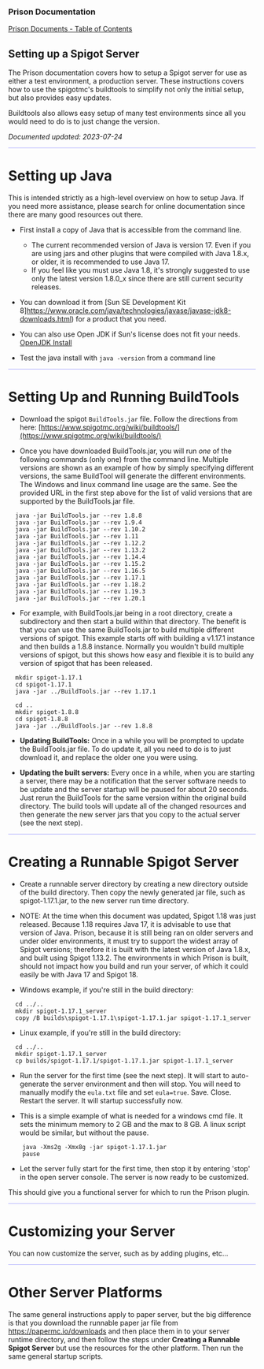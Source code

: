 
### Prison Documentation 
[Prison Documents - Table of Contents](prison_docs_000_toc.md)

## Setting up a Spigot Server

The Prison documentation covers how to setup a Spigot server for use as either
a test environment, a production server.  These instructions covers how to
use the spigotmc's buildtools to simplify not only the initial setup, 
but also provides easy updates.  

Buildtools also allows easy setup of many test environments since all you 
would need to do is to just change the version.


*Documented updated: 2023-07-24*

<hr style="height:1px; border:none; color:#aaf; background-color:#aaf;">


# Setting up Java
This is intended strictly as a high-level overview on how to setup Java.
If you need more assistance, please search for online documentation since
there are many good resources out there.

*  First install a copy of Java that is accessible from the command line.
    - The current recommended version of Java is version 17. Even if you are using jars and other plugins that were compiled with Java 1.8.x, or older, it is recommended to use Java 17.  
	- If you feel like you must use Java 1.8, it's strongly suggested to use only the latest version 1.8.0_x since there are still current security releases.
    
    
*  You can download it from [Sun SE Development Kit 8]https://www.oracle.com/java/technologies/javase/javase-jdk8-downloads.html) for a product that you need.


*  You can also use Open JDK if Sun's license does not fit your needs. [OpenJDK Install](https://openjdk.java.net/install/)


*  Test the java install with `java -version` from a command line

<hr style="height:1px; border:none; color:#aaf; background-color:#aaf;">



# Setting Up and Running BuildTools

*  Download the spigot `BuildTools.jar` file.  Follow the directions from here:
	[https://www.spigotmc.org/wiki/buildtools/](https://www.spigotmc.org/wiki/buildtools/)


*  Once you have downloaded BuildTools.jar, you will run *one* of the following commands (only one) from the command line.  Multiple versions are shown as an example of how by simply specifying different versions, the same BuildTool will generate the different environments.  The Windows and linux command line usage are the same.  See the provided URL in the first step above for the list of valid versions that are supported by the BuildTools.jar file.  

```
  java -jar BuildTools.jar --rev 1.8.8
  java -jar BuildTools.jar --rev 1.9.4
  java -jar BuildTools.jar --rev 1.10.2
  java -jar BuildTools.jar --rev 1.11
  java -jar BuildTools.jar --rev 1.12.2
  java -jar BuildTools.jar --rev 1.13.2
  java -jar BuildTools.jar --rev 1.14.4
  java -jar BuildTools.jar --rev 1.15.2
  java -jar BuildTools.jar --rev 1.16.5
  java -jar BuildTools.jar --rev 1.17.1
  java -jar BuildTools.jar --rev 1.18.2
  java -jar BuildTools.jar --rev 1.19.3
  java -jar BuildTools.jar --rev 1.20.1
```

*  For example, with BuildTools.jar being in a root directory, create a subdirectory and then start a build within that directory.  The benefit is that you can use the same BuildTools.jar to build multiple different versions of spigot.  This example starts off with building a v1.17.1 instance and then builds a 1.8.8 instance.  Normally you wouldn't build multiple versions of spigot, but this shows how easy and flexible it is to build any version of spigot that has been released.

```
  mkdir spigot-1.17.1
  cd spigot-1.17.1
  java -jar ../BuildTools.jar --rev 1.17.1
  
  cd ..
  mkdir spigot-1.8.8
  cd spigot-1.8.8
  java -jar ../BuildTools.jar --rev 1.8.8
```

*  **Updating BuildTools:** Once in a while you will be prompted to update the BuildTools.jar file. To do update it, all you need to do is to just download it, and replace the older one you were using.  


*  **Updating the built servers:** Every once in a while, when you are starting a server, there may be a notification that the server software needs to be update and the server startup will be paused for about 20 seconds.  Just rerun the BuildTools for the same version within the original build directory.  The build tools will update all of the changed resources and then generate the new server jars that you copy to the actual server (see the next step).  


<hr style="height:1px; border:none; color:#aaf; background-color:#aaf;">



# Creating a Runnable Spigot Server

*  Create a runnable server directory by creating a new directory outside of the build directory. Then copy the newly generated jar file, such as spigot-1.17.1.jar, to the new server run time directory. 

*  NOTE: At the time when this document was updated, Spigot 1.18 was just released.  Because 1.18 requires Java 17, it is advisable to use that version of Java.  Prison, because it is still being ran on older servers and under older environments, it must try to support the widest array of Spigot versions; therefore it is built with the latest version of Java 1.8.x, and built using Spigot 1.13.2.  The environments in which Prison is built, should not impact how you build and run your server, of which it could easily be with Java 17 and Spigot 18.


*  Windows example, if you're still in the build directory:

```
  cd ../..
  mkdir spigot-1.17.1_server
  copy /B builds\spigot-1.17.1\spigot-1.17.1.jar spigot-1.17.1_server
```

*  Linux example, if you're still in the build directory:

```
  cd ../..
  mkdir spigot-1.17.1_server
  cp builds/spigot-1.17.1/spigot-1.17.1.jar spigot-1.17.1_server
```


*  Run the server for the first time (see the next step). It will start to auto-generate the server environment and then will stop.  You will need to manually modify the `eula.txt` file and set `eula=true`.  Save.  Close.  Restart the server.  It will startup successfully now.


*  This is a simple example of what is needed for a windows cmd file. It sets the minimum memory to 2 GB and the max to 8 GB.  A linux script would be similar, but without the pause.

```
    java -Xms2g -Xmx8g -jar spigot-1.17.1.jar
    pause
```

*  Let the server fully start for the first time, then stop it by entering 'stop' in the open server console.  The server is now ready to be customized.


This should give you a functional server for which to run the Prison plugin.  


<hr style="height:1px; border:none; color:#aaf; background-color:#aaf;">



# Customizing your Server

You can now customize the server, such as by adding plugins, etc...


<hr style="height:1px; border:none; color:#aaf; background-color:#aaf;">



# Other Server Platforms

The same general instructions apply to paper server, but the big difference is that you download the runnable paper jar file from https://papermc.io/downloads and then place them in to your server runtime directory, and then follow the steps under **Creating a Runnable Spigot Server** but use the resources for the other platform.  Then run the same general startup scripts.


